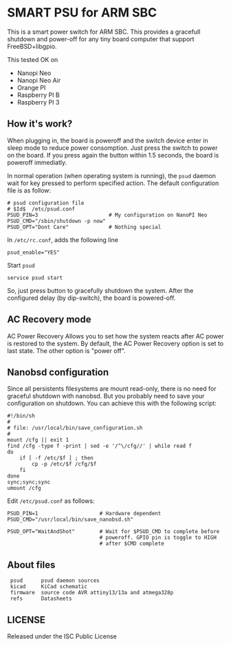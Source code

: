 # SMART PSU for ARM SBC
This is a smart power switch for ARM SBC. This provides a gracefull shutdown and power-off for any tiny board computer that support FreeBSD+libgpio.

This tested OK on 
* Nanopi Neo
* Nanopi Neo Air
* Orange PI
* Raspberry PI B
* Raspberry PI 3

## How it's work?
When plugging in, the board is poweroff and the switch device enter in sleep mode to reduce power consomption.  Just press the switch to power on the board. If you press again the button within 1.5 seconds, the board is poweroff immediatly. 

In normal operation (when operating system is running), the ```psud``` daemon wait for key pressed to perform specified action. The default configuration file is as follow:

```
# psud configuration file
# $Id$  /etc/psud.conf
PSUD_PIN=3                       # My configuration on NanoPI Neo
PSUD_CMD="/sbin/shutdown -p now"	
PSUD_OPT="Dont Care"             # Nothing special
```
In ```/etc/rc.conf```, adds the following line

```
psud_enable="YES"
```
Start ```psud``` 

```
service psud start
```
So, just press button to gracefully shutdown the system. After the configured delay (by dip-switch), the board is powered-off.

## AC Recovery mode
AC Power Recovery
Allows you to set how the system reacts after AC power is restored to the system. By default, the AC Power Recovery option is set to last state. The other option is "power off".

## Nanobsd configuration
Since all persistents filesystems are mount read-only, there is no need for graceful shutdown with nanobsd. But you probably need to save your configuration on shutdown. You can achieve this with the following script:

```
#!/bin/sh
#
# file: /usr/local/bin/save_configuration.sh
#
mount /cfg || exit 1
find /cfg -type f -print | sed -e '/^\/cfg//' | while read f
do
	if [ -f /etc/$f ] ; then
		cp -p /etc/$f /cfg/$f
	fi
done
sync;sync;sync
umount /cfg
```
Edit ```/etc/psud.conf``` as follows:

```
PSUD_PIN=1                    # Hardware dependent
PSUD_CMD="/usr/local/bin/save_nanobsd.sh"

PSUD_OPT="WaitAndShot"        # Wait for $PSUD_CMD to complete before
                              # poweroff. GPIO pin is toggle to HIGH 
                              # after $CMD complete
```

## About files
```
 psud      psud daemon sources
 kicad     KiCad schematic
 firmware  source code AVR attiny13/13a and atmega328p
 refs      Datasheets
```
## LICENSE
Released under the ISC Public License
